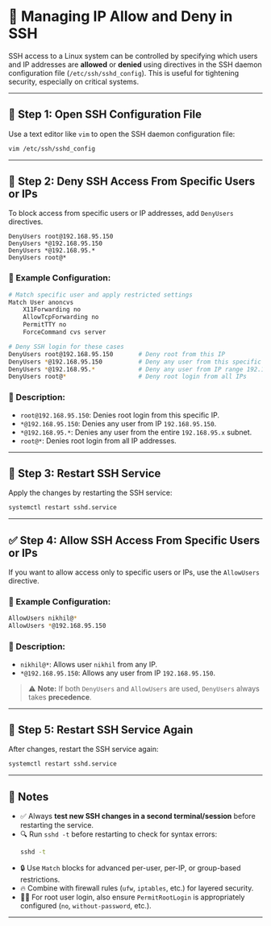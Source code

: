 
# 🔐 Managing IP Allow and Deny in SSH

SSH access to a Linux system can be controlled by specifying which users and IP addresses are **allowed** or **denied** using directives in the SSH daemon configuration file (`/etc/ssh/sshd_config`). This is useful for tightening security, especially on critical systems.

---

## 🧾 Step 1: Open SSH Configuration File

Use a text editor like `vim` to open the SSH daemon configuration file:

```bash
vim /etc/ssh/sshd_config
```

---

## 🚫 Step 2: Deny SSH Access From Specific Users or IPs

To block access from specific users or IP addresses, add `DenyUsers` directives.

```
DenyUsers root@192.168.95.150       
DenyUsers *@192.168.95.150          
DenyUsers *@192.168.95.*            
DenyUsers root@*                    
```

### 🔧 Example Configuration:

```bash
# Match specific user and apply restricted settings
Match User anoncvs
    X11Forwarding no
    AllowTcpForwarding no
    PermitTTY no
    ForceCommand cvs server

# Deny SSH login for these cases
DenyUsers root@192.168.95.150       # Deny root from this IP
DenyUsers *@192.168.95.150          # Deny any user from this specific IP
DenyUsers *@192.168.95.*            # Deny any user from IP range 192.168.95.x
DenyUsers root@*                    # Deny root login from all IPs
```

### 📝 Description:
- `root@192.168.95.150`: Denies root login from this specific IP.
- `*@192.168.95.150`: Denies any user from IP `192.168.95.150`.
- `*@192.168.95.*`: Denies any user from the entire `192.168.95.x` subnet.
- `root@*`: Denies root login from all IP addresses.

---

## 🔄 Step 3: Restart SSH Service

Apply the changes by restarting the SSH service:

```bash
systemctl restart sshd.service
```

---

## ✅ Step 4: Allow SSH Access From Specific Users or IPs

If you want to allow access only to specific users or IPs, use the `AllowUsers` directive.

### 🔧 Example Configuration:

```bash
AllowUsers nikhil@*
AllowUsers *@192.168.95.150
```

### 📝 Description:
- `nikhil@*`: Allows user `nikhil` from any IP.
- `*@192.168.95.150`: Allows any user from IP `192.168.95.150`.

> ⚠️ **Note:** If both `DenyUsers` and `AllowUsers` are used, `DenyUsers` always takes **precedence**.

---

## 🔁 Step 5: Restart SSH Service Again

After changes, restart the SSH service again:

```bash
systemctl restart sshd.service
```

---

## 🧠 Notes

- ✅ Always **test new SSH changes in a second terminal/session** before restarting the service.
- 🔍 Run `sshd -t` before restarting to check for syntax errors:
  ```bash
  sshd -t
  ```
- 🔒 Use `Match` blocks for advanced per-user, per-IP, or group-based restrictions.
- 🔥 Combine with firewall rules (`ufw`, `iptables`, etc.) for layered security.
- 👨‍💻 For root user login, also ensure `PermitRootLogin` is appropriately configured (`no`, `without-password`, etc.).

---

